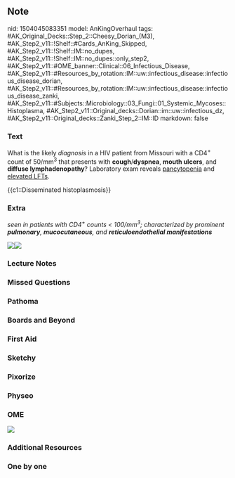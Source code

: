 ## Note
nid: 1504045083351
model: AnKingOverhaul
tags: #AK_Original_Decks::Step_2::Cheesy_Dorian_(M3), #AK_Step2_v11::!Shelf::#Cards_AnKing_Skipped, #AK_Step2_v11::!Shelf::IM::no_dupes, #AK_Step2_v11::!Shelf::IM::no_dupes::only_step2, #AK_Step2_v11::#OME_banner::Clinical::06_Infectious_Disease, #AK_Step2_v11::#Resources_by_rotation::IM::uw::infectious_disease::infectious_disease_dorian, #AK_Step2_v11::#Resources_by_rotation::IM::uw::infectious_disease::infectious_disease_zanki, #AK_Step2_v11::#Subjects::Microbiology::03_Fungi::01_Systemic_Mycoses::Histoplasma, #AK_Step2_v11::Original_decks::Dorian::im::uw::infectious_dz, #AK_Step2_v11::Original_decks::Zanki_Step_2::IM::ID
markdown: false

### Text
What is the likely <i>diagnosis</i> in a HIV patient from Missouri
with a CD4<sup>+</sup> count of 50/mm<sup>3</sup> that presents
with <b>cough</b>/<b>dyspnea</b>, <b>mouth ulcers</b>, and
<b>diffuse lymphadenopathy</b>? Laboratory exam reveals
<u>pancytopenia</u> and <u>elevated LFTs</u>.
<div>
  <div>
    {{c1::Disseminated histoplasmosis}}
  </div>
</div>

### Extra
<i>seen in patients with CD4<sup>+</sup> counts <
100/mm<sup>3</sup>; characterized by prominent <b>pulmonary</b>,
<b>mucocutaneous</b>, and <b>reticuloendothelial
manifestations</b></i>
<div>
  <div>
    <i><img src="womp%20(1).png"><img src=
    "paste-29880087478693.jpg"></i>
  </div>
</div>

### Lecture Notes


### Missed Questions


### Pathoma


### Boards and Beyond


### First Aid


### Sketchy


### Pixorize


### Physeo


### OME
<div class="ome-widget">
  <a href=
  "https://onlinemeded.org/spa/infectious-disease?ref=anki"><img src="_OME_AnkiFlashcards_Topic_6.png"></a>
</div>

### Additional Resources


### One by one

